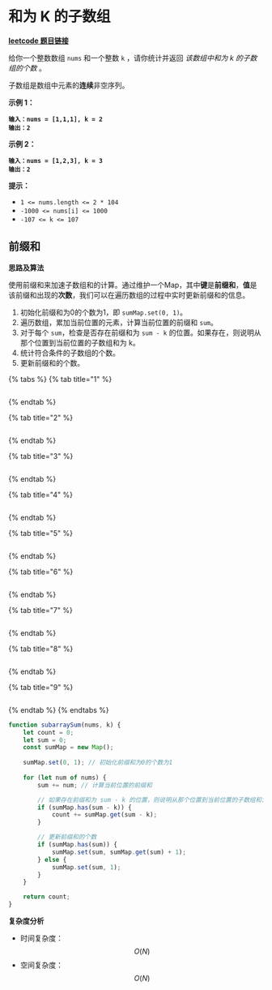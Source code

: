 # 和为 K 的子数组

[**leetcode 题目链接**](https://leetcode.cn/problems/subarray-sum-equals-k/description/)

给你一个整数数组 `nums` 和一个整数 `k` ，请你统计并返回 _该数组中和为 k_ _的子数组的个数_ 。

子数组是数组中元素的**连续**非空序列。

**示例 1：**

<pre><code><strong>输入：nums = [1,1,1], k = 2
</strong><strong>输出：2
</strong></code></pre>

**示例 2：**

<pre><code><strong>输入：nums = [1,2,3], k = 3
</strong><strong>输出：2
</strong></code></pre>

**提示：**

* `1 <= nums.length <= 2 * 104`
* `-1000 <= nums[i] <= 1000`
* `-107 <= k <= 107`

## 前缀和

**思路及算法**

使用前缀和来加速子数组和的计算。通过维护一个Map，其中**键**是**前缀和**，**值**是该前缀和出现的**次数**，我们可以在遍历数组的过程中实时更新前缀和的信息。

1. 初始化前缀和为0的个数为1，即 `sumMap.set(0, 1)`。
2. 遍历数组，累加当前位置的元素，计算当前位置的前缀和 `sum`。
3. 对于每个 `sum`，检查是否存在前缀和为 `sum - k` 的位置。如果存在，则说明从那个位置到当前位置的子数组和为 k。
4. 统计符合条件的子数组的个数。
5. 更新前缀和的个数。



{% tabs %}
{% tab title="1" %}
<figure><img src="../.gitbook/assets/image.png" alt=""><figcaption></figcaption></figure>
{% endtab %}

{% tab title="2" %}
<figure><img src="../.gitbook/assets/image (1).png" alt=""><figcaption></figcaption></figure>
{% endtab %}

{% tab title="3" %}
<figure><img src="../.gitbook/assets/image (2).png" alt=""><figcaption></figcaption></figure>
{% endtab %}

{% tab title="4" %}
<figure><img src="../.gitbook/assets/image (3).png" alt=""><figcaption></figcaption></figure>
{% endtab %}

{% tab title="5" %}
<figure><img src="../.gitbook/assets/image (4).png" alt=""><figcaption></figcaption></figure>
{% endtab %}

{% tab title="6" %}
<figure><img src="../.gitbook/assets/image (5).png" alt=""><figcaption></figcaption></figure>
{% endtab %}

{% tab title="7" %}
<figure><img src="../.gitbook/assets/image (6).png" alt=""><figcaption></figcaption></figure>
{% endtab %}

{% tab title="8" %}
<figure><img src="../.gitbook/assets/image (7).png" alt=""><figcaption></figcaption></figure>
{% endtab %}

{% tab title="9" %}
<figure><img src="../.gitbook/assets/image (8).png" alt=""><figcaption></figcaption></figure>
{% endtab %}
{% endtabs %}

```typescript
function subarraySum(nums, k) {
    let count = 0;
    let sum = 0;
    const sumMap = new Map();
    
    sumMap.set(0, 1); // 初始化前缀和为0的个数为1
    
    for (let num of nums) {
        sum += num; // 计算当前位置的前缀和

        // 如果存在前缀和为 sum - k 的位置，则说明从那个位置到当前位置的子数组和为 k
        if (sumMap.has(sum - k)) {
            count += sumMap.get(sum - k);
        }

        // 更新前缀和的个数
        if (sumMap.has(sum)) {
            sumMap.set(sum, sumMap.get(sum) + 1);
        } else {
            sumMap.set(sum, 1);
        }
    }

    return count;
}
```

**复杂度分析**

* 时间复杂度：$$O(N)$$
* 空间复杂度：$$O(N)$$
